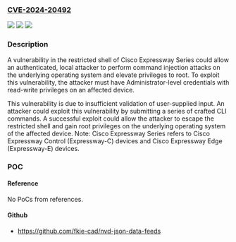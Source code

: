 ### [CVE-2024-20492](https://cve.mitre.org/cgi-bin/cvename.cgi?name=CVE-2024-20492)
![](https://img.shields.io/static/v1?label=Product&message=Cisco%20TelePresence%20Video%20Communication%20Server%20(VCS)%20Expressway&color=blue)
![](https://img.shields.io/static/v1?label=Version&message=%3D%20X8.11.2%20&color=brighgreen)
![](https://img.shields.io/static/v1?label=Vulnerability&message=Improper%20Neutralization%20of%20Special%20Elements%20used%20in%20a%20Command%20('Command%20Injection')&color=brighgreen)

### Description

A vulnerability in the restricted shell of Cisco Expressway Series could allow an authenticated, local attacker to perform command injection attacks on the underlying operating system and elevate privileges to root. To exploit this vulnerability, the attacker must have Administrator-level credentials with read-write privileges on an affected device.This vulnerability is due to insufficient validation of user-supplied input. An attacker could exploit this vulnerability by submitting a series of crafted CLI commands. A successful exploit could allow the attacker to escape the restricted shell and gain root privileges on the underlying operating system of the affected device.Note: Cisco Expressway Series refers to Cisco Expressway Control (Expressway-C) devices and Cisco Expressway Edge (Expressway-E) devices.

### POC

#### Reference
No PoCs from references.

#### Github
- https://github.com/fkie-cad/nvd-json-data-feeds


